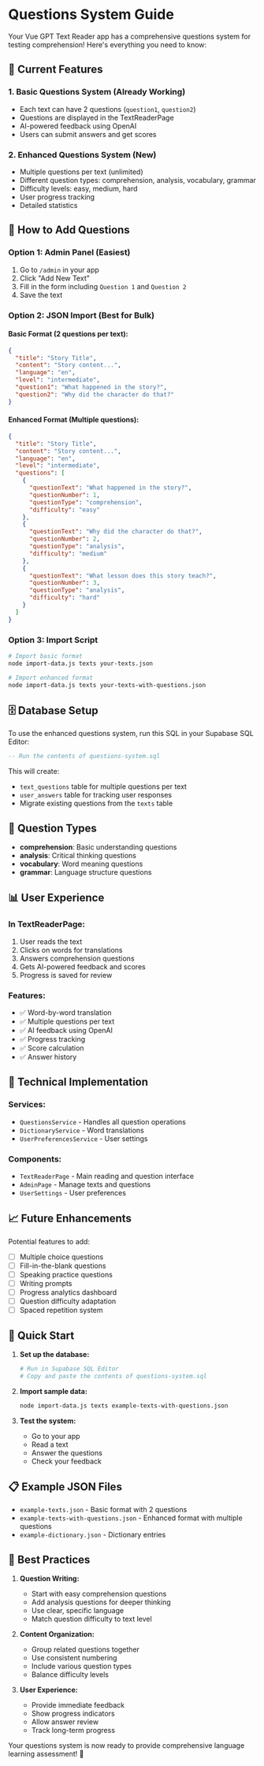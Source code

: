 # Questions System Guide

Your Vue GPT Text Reader app has a comprehensive questions system for testing comprehension! Here's everything you need to know:

## 🎯 Current Features

### 1. **Basic Questions System** (Already Working)
- Each text can have 2 questions (`question1`, `question2`)
- Questions are displayed in the TextReaderPage
- AI-powered feedback using OpenAI
- Users can submit answers and get scores

### 2. **Enhanced Questions System** (New)
- Multiple questions per text (unlimited)
- Different question types: comprehension, analysis, vocabulary, grammar
- Difficulty levels: easy, medium, hard
- User progress tracking
- Detailed statistics

## 📝 How to Add Questions

### Option 1: Admin Panel (Easiest)
1. Go to `/admin` in your app
2. Click "Add New Text"
3. Fill in the form including `Question 1` and `Question 2`
4. Save the text

### Option 2: JSON Import (Best for Bulk)

#### Basic Format (2 questions per text):
```json
{
  "title": "Story Title",
  "content": "Story content...",
  "language": "en",
  "level": "intermediate",
  "question1": "What happened in the story?",
  "question2": "Why did the character do that?"
}
```

#### Enhanced Format (Multiple questions):
```json
{
  "title": "Story Title",
  "content": "Story content...",
  "language": "en",
  "level": "intermediate",
  "questions": [
    {
      "questionText": "What happened in the story?",
      "questionNumber": 1,
      "questionType": "comprehension",
      "difficulty": "easy"
    },
    {
      "questionText": "Why did the character do that?",
      "questionNumber": 2,
      "questionType": "analysis",
      "difficulty": "medium"
    },
    {
      "questionText": "What lesson does this story teach?",
      "questionNumber": 3,
      "questionType": "analysis",
      "difficulty": "hard"
    }
  ]
}
```

### Option 3: Import Script
```bash
# Import basic format
node import-data.js texts your-texts.json

# Import enhanced format
node import-data.js texts your-texts-with-questions.json
```

## 🗄️ Database Setup

To use the enhanced questions system, run this SQL in your Supabase SQL Editor:

```sql
-- Run the contents of questions-system.sql
```

This will create:
- `text_questions` table for multiple questions per text
- `user_answers` table for tracking user responses
- Migrate existing questions from the `texts` table

## 🎨 Question Types

- **comprehension**: Basic understanding questions
- **analysis**: Critical thinking questions
- **vocabulary**: Word meaning questions
- **grammar**: Language structure questions

## 📊 User Experience

### In TextReaderPage:
1. User reads the text
2. Clicks on words for translations
3. Answers comprehension questions
4. Gets AI-powered feedback and scores
5. Progress is saved for review

### Features:
- ✅ Word-by-word translation
- ✅ Multiple questions per text
- ✅ AI feedback using OpenAI
- ✅ Progress tracking
- ✅ Score calculation
- ✅ Answer history

## 🔧 Technical Implementation

### Services:
- `QuestionsService` - Handles all question operations
- `DictionaryService` - Word translations
- `UserPreferencesService` - User settings

### Components:
- `TextReaderPage` - Main reading and question interface
- `AdminPage` - Manage texts and questions
- `UserSettings` - User preferences

## 📈 Future Enhancements

Potential features to add:
- [ ] Multiple choice questions
- [ ] Fill-in-the-blank questions
- [ ] Speaking practice questions
- [ ] Writing prompts
- [ ] Progress analytics dashboard
- [ ] Question difficulty adaptation
- [ ] Spaced repetition system

## 🚀 Quick Start

1. **Set up the database:**
   ```bash
   # Run in Supabase SQL Editor
   # Copy and paste the contents of questions-system.sql
   ```

2. **Import sample data:**
   ```bash
   node import-data.js texts example-texts-with-questions.json
   ```

3. **Test the system:**
   - Go to your app
   - Read a text
   - Answer the questions
   - Check your feedback

## 📋 Example JSON Files

- `example-texts.json` - Basic format with 2 questions
- `example-texts-with-questions.json` - Enhanced format with multiple questions
- `example-dictionary.json` - Dictionary entries

## 🎯 Best Practices

1. **Question Writing:**
   - Start with easy comprehension questions
   - Add analysis questions for deeper thinking
   - Use clear, specific language
   - Match question difficulty to text level

2. **Content Organization:**
   - Group related questions together
   - Use consistent numbering
   - Include various question types
   - Balance difficulty levels

3. **User Experience:**
   - Provide immediate feedback
   - Show progress indicators
   - Allow answer review
   - Track long-term progress

Your questions system is now ready to provide comprehensive language learning assessment! 🎉 